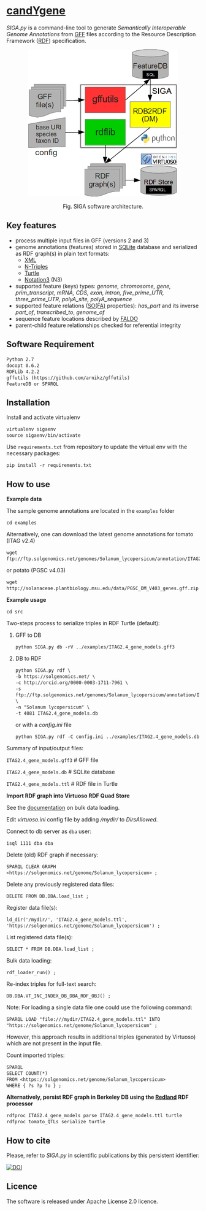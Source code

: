 [candYgene](http://software.esciencecenter.nl/project/candygene/)
=
*SIGA.py* is a command-line tool to generate *Semantically Interoperable Genome Annotations* from
[GFF](https://github.com/The-Sequence-Ontology/Specifications/blob/master/gff3.md) files according to the Resource Description Framework ([RDF](https://www.w3.org/TR/rdf11-concepts/)) specification.

<div align="center">
  <figure>
    <p>
      <img src ="doc/SIGA.png" alt="SIGA software architecture." />
      <figcaption>Fig. SIGA software architecture.</figcaption>
    </p>
  </figure>
</div>

## Key features ##
- process multiple input files in GFF (versions 2 and 3)
- genome annotations (features) stored in [SQLite](https://sqlite.org/) database and serialized as RDF graph(s) in plain text formats:
  - [XML](https://www.w3.org/TR/rdf-syntax-grammar/)
  - [N-Triples](https://www.w3.org/TR/n-triples/)
  - [Turtle](https://www.w3.org/TeamSubmission/turtle/)
  - [Notation3](https://www.w3.org/DesignIssues/Notation3.html) (N3)
- supported feature (keys) types: *genome, chromosome, gene, prim_transcript, mRNA, CDS, exon, intron, five_prime_UTR, three_prime_UTR, polyA_site, polyA_sequence*
- supported feature relations ([SO(FA)](http://www.sequenceontology.org/) properties): _has_part_ and its inverse _part_of_, _transcribed_to_, _genome_of_
- sequence feature locations described by [FALDO](https://github.com/JervenBolleman/FALDO)
- parent-child feature relationships checked for referential integrity

## Software Requirement ##

    Python 2.7
    docopt 0.6.2
    RDFLib 4.2.2
    gffutils (https://github.com/arnikz/gffutils)
    FeatureDB or SPARQL
    

## Installation ##

Install and activate virtualenv

    virtualenv sigaenv
    source sigaenv/bin/activate

Use `requirements.txt` from repository to update the virtual env with the necessary packages:

    pip install -r requirements.txt


## How to use ##

**Example data**

The sample genome annotations are located in the `examples` folder

    cd examples

Alternatively, one can download the latest genome annotations for tomato (ITAG v2.4) 

    wget ftp://ftp.solgenomics.net/genomes/Solanum_lycopersicum/annotation/ITAG2.4_release/ITAG2.4_gene_models.gff3

or potato (PGSC v4.03)

    wget http://solanaceae.plantbiology.msu.edu/data/PGSC_DM_V403_genes.gff.zip


**Example usage**

    cd src

Two-steps process to serialize triples in RDF Turtle (default):

1. GFF to DB

    ```
    python SIGA.py db -rV ../examples/ITAG2.4_gene_models.gff3
    ```

2. DB to RDF

    ```
    python SIGA.py rdf \
    -b https://solgenomics.net/ \
    -c http://orcid.org/0000-0003-1711-7961 \
    -s ftp://ftp.solgenomics.net/genomes/Solanum_lycopersicum/annotation/ITAG2.4_release/ITAG2.4_gene_models.gff3 \
    -n "Solanum lycopersicum" \
    -t 4081 ITAG2.4_gene_models.db
    ```

    or with a _config.ini_ file
    ```
    python SIGA.py rdf -C config.ini ../examples/ITAG2.4_gene_models.db
    ```

Summary of input/output files:

`ITAG2.4_gene_models.gff3` # GFF file

`ITAG2.4_gene_models.db`   # SQLite database

`ITAG2.4_gene_models.ttl`  # RDF file in Turtle

**Import RDF graph into Virtuoso RDF Quad Store**

See the [documentation](http://virtuoso.openlinksw.com/dataspace/doc/dav/wiki/Main/VirtBulkRDFLoader) on bulk data loading.

Edit _virtuoso.ini_ config file by adding _/mydir/_ to _DirsAllowed_.

Connect to db server as `dba` user:

```
isql 1111 dba dba
```

Delete (old) RDF graph if necessary:

```
SPARQL CLEAR GRAPH <https://solgenomics.net/genome/Solanum_lycopersicum> ;
```

Delete any previously registered data files:

```
DELETE FROM DB.DBA.load_list ;
```

Register data file(s):

```
ld_dir('/mydir/', 'ITAG2.4_gene_models.ttl', 'https://solgenomics.net/genome/Solanum_lycopersicum') ;
```

List registered data file(s):

```
SELECT * FROM DB.DBA.load_list ;
```

Bulk data loading:

```
rdf_loader_run() ;
```

Re-index triples for full-text search:

```
DB.DBA.VT_INC_INDEX_DB_DBA_RDF_OBJ() ;
```

Note: For loading a single data file one could use the following command:

```
SPARQL LOAD "file:///mydir/ITAG2.4_gene_models.ttl" INTO "https://solgenomics.net/genome/Solanum_lycopersicum" ;
```

However, this approach results in additional triples (generated by Virtuoso) which are not present in the input file.

Count imported triples:

```
SPARQL
SELECT COUNT(*)
FROM <https://solgenomics.net/genome/Solanum_lycopersicum>
WHERE { ?s ?p ?o } ;
```

**Alternatively, persist RDF graph in Berkeley DB using the [Redland](http://librdf.org/) RDF processor**

```
rdfproc ITAG2.4_gene_models parse ITAG2.4_gene_models.ttl turtle
rdfproc tomato_QTLs serialize turtle
```

## How to cite ##

Please, refer to _SIGA.py_ in scientific publications by this persistent identifier:

[![DOI](https://zenodo.org/badge/DOI/10.5281/zenodo.30554.svg)](https://doi.org/10.5281/zenodo.30554)


## Licence ##
The software is released under Apache License 2.0 licence.
